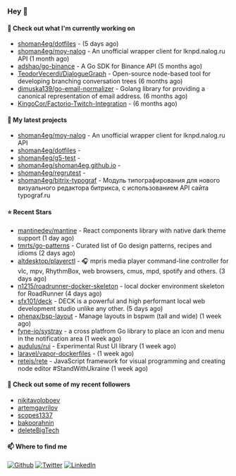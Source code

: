 ### Hey 👋

#### 👷 Check out what I'm currently working on

- [shoman4eg/dotfiles](https://github.com/shoman4eg/dotfiles) -  (5 days ago)
- [shoman4eg/moy-nalog](https://github.com/shoman4eg/moy-nalog) - An unofficial wrapper client for lknpd.nalog.ru API (1 month ago)
- [adshao/go-binance](https://github.com/adshao/go-binance) - A Go SDK for Binance API (5 months ago)
- [TeodorVecerdi/DialogueGraph](https://github.com/TeodorVecerdi/DialogueGraph) - Open-source node-based tool for developing branching conversation trees (6 months ago)
- [dimuska139/go-email-normalizer](https://github.com/dimuska139/go-email-normalizer) - Golang library for providing a canonical representation of email address. (6 months ago)
- [KingoCor/Factorio-Twitch-Integration](https://github.com/KingoCor/Factorio-Twitch-Integration) -  (6 months ago)

#### 🌱 My latest projects

- [shoman4eg/moy-nalog](https://github.com/shoman4eg/moy-nalog) - An unofficial wrapper client for lknpd.nalog.ru API
- [shoman4eg/dotfiles](https://github.com/shoman4eg/dotfiles) - 
- [shoman4eg/g5-test](https://github.com/shoman4eg/g5-test) - 
- [shoman4eg/shoman4eg.github.io](https://github.com/shoman4eg/shoman4eg.github.io) - 
- [shoman4eg/regrutest](https://github.com/shoman4eg/regrutest) - 
- [shoman4eg/bitrix-typograf](https://github.com/shoman4eg/bitrix-typograf) - Модуль типографирования для нового визуального редактора битрикса, с использованием API сайта typograf.ru

#### ⭐ Recent Stars

- [mantinedev/mantine](https://github.com/mantinedev/mantine) - React components library with native dark theme support (1 day ago)
- [tmrts/go-patterns](https://github.com/tmrts/go-patterns) - Curated list of Go design patterns, recipes and idioms (2 days ago)
- [altdesktop/playerctl](https://github.com/altdesktop/playerctl) - 🎧 mpris media player command-line controller for vlc, mpv, RhythmBox, web browsers, cmus, mpd, spotify and others. (3 days ago)
- [n1215/roadrunner-docker-skeleton](https://github.com/n1215/roadrunner-docker-skeleton) - local docker environment skeleton for RoadRunner (4 days ago)
- [sfx101/deck](https://github.com/sfx101/deck) - DECK is a powerful and high performant local web development studio unlike any other. (5 days ago)
- [phenax/bsp-layout](https://github.com/phenax/bsp-layout) - Manage layouts in bspwm (tall and wide) (1 week ago)
- [fyne-io/systray](https://github.com/fyne-io/systray) - a cross platfrom Go library to place an icon and menu in the notification area (1 week ago)
- [audulus/rui](https://github.com/audulus/rui) - Experimental Rust UI library (1 week ago)
- [laravel/vapor-dockerfiles](https://github.com/laravel/vapor-dockerfiles) -  (1 week ago)
- [retejs/rete](https://github.com/retejs/rete) - JavaScript framework for visual programming and creating node editor #StandWithUkraine (1 week ago)

#### 👯 Check out some of my recent followers

- [nikitavoloboev](https://github.com/nikitavoloboev)
- [artemgavrilov](https://github.com/artemgavrilov)
- [scopes1337](https://github.com/scopes1337)
- [bakoorahnin](https://github.com/bakoorahnin)
- [deleteBigTech](https://github.com/deleteBigTech)


#### 📫 Where to find me
<p>
<a href="https://github.com/shoman4eg" target="_blank"><img alt="Github" src="https://img.shields.io/badge/GitHub-%2312100E.svg?&style=for-the-badge&logo=Github&logoColor=white" /></a>
<a href="https://twitter.com/shoman4eg" target="_blank"><img alt="Twitter" src="https://img.shields.io/badge/twitter-%231DA1F2.svg?&style=for-the-badge&logo=twitter&logoColor=white" /></a>
<a href="https://www.linkedin.com/in/artemdubinin/" target="_blank"><img alt="LinkedIn" src="https://img.shields.io/badge/linkedin-%230077B5.svg?&style=for-the-badge&logo=linkedin&logoColor=white" /></a>
</p>
